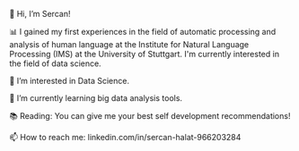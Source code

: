   👋 Hi, I’m Sercan!

  📊 I gained my first experiences in the field of automatic processing and analysis of human language at the Institute for Natural Language Processing (IMS) at the University of Stuttgart. I'm currently interested in the field of data science.
  
  👀 I’m interested in Data Science.
  
  🌱 I’m currently learning big data analysis tools.
  
  📚 Reading: You can give me your best self development recommendations!
  
  
  📫 How to reach me:
  linkedin.com/in/sercan-halat-966203284
<!---
nullinverba/nullinverba is a ✨ special ✨ repository because its `README.md` (this file) appears on your GitHub profile.
You can click the Preview link to take a look at your changes.
--->
